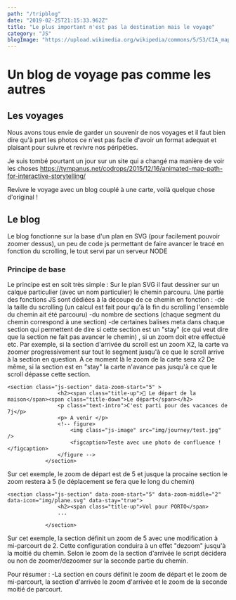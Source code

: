 ```yaml
---
path: "/tripblog"
date: "2019-02-25T21:15:33.962Z"
title: "Le plus important n'est pas la destination mais le voyage"
category: "JS"
blogImage: "https://upload.wikimedia.org/wikipedia/commons/5/53/CIA_map_Central_America_%26_Caribbean.png"
---
```


# Un blog de voyage pas comme les autres 

## Les voyages
Nous avons tous envie de garder un souvenir de nos voyages et il faut bien dire qu'à part les photos ce n'est pas facile d'avoir un format adequat et plaisant pour suivre et revivre nos péripéties.

Je suis tombé pourtant un jour sur un site qui a changé ma manière de voir les choses
https://tympanus.net/codrops/2015/12/16/animated-map-path-for-interactive-storytelling/

Revivre le voyage avec un blog couplé à une carte, voilà quelque chose d'original !


## Le blog
Le blog fonctionne sur la base d'un plan en SVG (pour facilement pouvoir zoomer dessus), un peu de code js permettant de faire avancer le tracé en fonction du scrolling, le tout servi par un serveur NODE

### Principe de base
Le principe est en soit très simple :
Sur le plan SVG il faut dessiner sur un calque particulier (avec un nom particulier) le chemin parcouru.
Une partie des fonctions JS sont dédiées à la découpe de ce chemin en fonction :
-de la taille du scrolling (un calcul est fait pour qu'à la fin du scrolling l'ensemble du chemin ait été parcouru)
-du nombre de sections (chaque segment du chemin correspond à une section)
-de certaines balises meta dans chaque section qui permettent de dire si cette section est un "stay" (ce qui veut dire que la section ne fait pas avancer le chemin) , si un zoom doit etre effectué etc.
Par exemple, si la section d'arrivée du scroll est un zoom X2, la carte va zoomer progressivement sur tout le segment jusqu'à ce que le scroll arrive à la section en question. A ce moment là le zoom de la carte sera x2
De même, si la section est en "stay" la carte n'avance pas jusqu'à ce que le scroll dépasse cette section.

```
<section class="js-section" data-zoom-start="5" >
				<h2><span class="title-up">🏡 Le départ de la maison</span><span class="title-down">Le départ</span></h2>
				<p class="text-intro">C'est parti pour des vacances de 7j</p>
				<p> A venir </p>
				<!-- figure>
					<img class="js-image" src="img/journey/test.jpg" />
					<figcaption>Teste avec une photo de confluence !</figcaption>
				</figure -->
			</section>
```

Sur cet exemple, le zoom de départ est de 5 et jusque la procaine section le zoom restera à 5 (le déplacement se fera que le long du chemin)

```
<section class="js-section" data-zoom-start="5" data-zoom-middle="2" data-icon="img/plane.svg" data-stay="true">
				<h2><span class="title-up">Vol pour PORTO</span>
				...

			</section>
```
Sur cet exemple, la section définit un zoom de 5 avec une modification à mi-parcourt de 2.
Cette configuration conduira à un effet "dezoom" jusqu'à la moitié du chemin. Selon le zoom de la section d'arrivée le script décidera ou non de zoomer/dezoomer sur la seconde partie du chemin.

Pour résumer : 
-La section en cours définit le zoom de départ et le zoom de mi-parcourt, la section d'arrivée le zoom d'arrivée et le zoom de la seconde moitié de parcourt.
